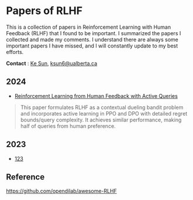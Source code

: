 # Papers of RLHF

This is a collection of papers in Reinforcement Learning with Human Feedback (RLHF) that I found to be important. I summarized the papers I collected and made my comments. I understand there are always some important papers I have missed, and I will constantly update to my best efforts.

**Contact** : [Ke Sun](https://sites.google.com/view/kesun), ksun6@ualberta.ca

## 2024

* [Reinforcement Learning from Human Feedback with Active Queries](https://arxiv.org/pdf/2402.09401.pdf)
> This paper formulates RLHF as a contextual dueling bandit problem and incorporates active learning in PPO and DPO with detailed regret bounds/query complexity. It achieves similar performance, making half of queries from human preference.



## 2023

* [123](https://arxiv.org/pdf/2110.03155.pdf) 



## Reference

https://github.com/opendilab/awesome-RLHF

